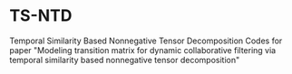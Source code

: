 # TS-NTD
Temporal Similarity Based Nonnegative Tensor Decomposition
Codes for paper "Modeling transition matrix for dynamic collaborative filtering via temporal similarity based nonnegative tensor decomposition"
